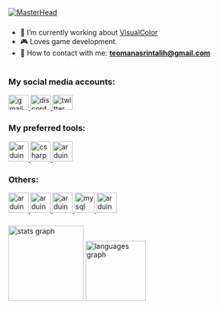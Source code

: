 [![MasterHead](https://share.creavite.co/662eb394e877555b0b3916b8.gif)](https://teomanasrintalih.com)
<h3 align="center"></h3>

- 🧐 I’m currently working about [VisualColor](https://github.com/teomanasrintalih/visualcolor)
- 🎮 Loves game development.
- 🎈 How to contact with me: **teomanasrintalih@gmail.com**

<h1 align="center"></h1>
<h3 align="left">My social media accounts:</h3>
<p align="left">

<div align="left">
  <a href="teomanasrintalih@gmail.com" target="_blank">
    <img src="https://raw.githubusercontent.com/maurodesouza/profile-readme-generator/master/src/assets/icons/social/gmail/default.svg" width="40" height="30" alt="gmail logo"  />
  </a>
  <a href="goleovl" target="_blank">
    <img src="https://raw.githubusercontent.com/maurodesouza/profile-readme-generator/master/src/assets/icons/social/discord/default.svg" width="40" height="30" alt="discord logo"  />
  </a>
  <a href="https://twitter.com/goleovl" target="_blank">
    <img src="https://raw.githubusercontent.com/maurodesouza/profile-readme-generator/master/src/assets/icons/social/twitter/default.svg" width="40" height="30" alt="twitter logo"  />
  </a>
</div>

<h3 align="left">My preferred tools:</h3>
<p align="left"> <a href="https://skillicons.dev/icons?i=cs" target="_blank" rel="noreferrer"> <img src="https://skillicons.dev/icons?i=cs" alt="arduino" width="40" height="40"/> </a> <a href="https://skillicons.dev/icons?i=unity" target="_blank" rel="noreferrer"> <img src="https://skillicons.dev/icons?i=unity" alt="csharp" width="40" height="40"/> </a> <a href="https://skillicons.dev/icons?i=visualstudio" target="_blank" rel="noreferrer"> <img src="https://skillicons.dev/icons?i=visualstudio" alt="arduino" width="40" height="40"/> </a> 

<h3 align="left">Others:</h3>
<a href="https://cdn.jsdelivr.net/gh/devicons/devicon/icons/photoshop/photoshop-plain.svg" target="_blank" rel="noreferrer"> <img src="https://cdn.jsdelivr.net/gh/devicons/devicon/icons/photoshop/photoshop-plain.svg" alt="arduino" width="40" height="40"/> </a> <a href="https://cdn.jsdelivr.net/gh/devicons/devicon/icons/windows8/windows8-original.svg" target="_blank" rel="noreferrer"> <img src="https://cdn.jsdelivr.net/gh/devicons/devicon/icons/windows8/windows8-original.svg" alt="arduino" width="40" height="40"/> </a> <a href="https://skillicons.dev/icons?i=arduino" target="_blank" rel="noreferrer"> <img src="https://skillicons.dev/icons?i=arduino" alt="arduino" width="40" height="40"/> </a> <a href="https://skillicons.dev/icons?i=mysql" height="40" alt="mysql logo" target="_blank" rel="noreferrer"> <img src="https://skillicons.dev/icons?i=mysql" height="40" alt="mysql logo" alt="arduino" width="40" height="40"/> </a> <a href="https://cdn.jsdelivr.net/gh/devicons/devicon/icons/python/python-original.svg" target="_blank" rel="noreferrer"> <img src="https://cdn.jsdelivr.net/gh/devicons/devicon/icons/python/python-original.svg" alt="arduino" width="40" height="40"/> </a> 

<h3 align="center"></h3>
<div align="left">
  <img src="https://github-readme-stats.vercel.app/api?username=teomanasrintalih&hide_title=false&hide_rank=false&show_icons=true&include_all_commits=true&count_private=true&disable_animations=false&theme=aura&locale=en&hide_border=true&order=1" height="150" alt="stats graph"  />
  <img src="https://github-readme-stats.vercel.app/api/top-langs?username=teomanasrintalih&locale=en&hide_title=false&layout=compact&card_width=320&langs_count=5&theme=aura&hide_border=true&order=2" height="120" alt="languages graph"  />
</div>
